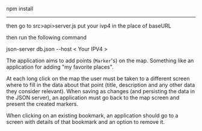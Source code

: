 npm install

***

then go to src>api>server.js
put your ivp4 in the place of baseURL

then run the following command

json-server db.json --host < Your IPV4 >

The application aims to add points (`Marker`'s) on the map. Something like an application for adding "my favorite places".

At each long click on the map the user must be taken to a different screen where to fill in the data about that point (title, description and any other data they consider
relevant). When saving as changes (and persisting the data in the JSON server), an application must go back to the map screen and present the created markers.

When clicking on an existing bookmark, an application should go to a screen with details of that bookmark and an option to remove it.